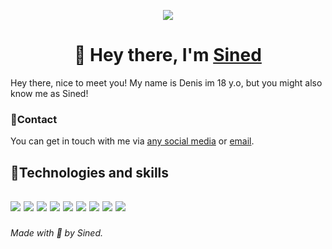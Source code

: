 <p align="center">
  <img src="https://i.giphy.com/media/lcPtwd4NzaZnW/giphy.webp">
</p>

<h1 align="center">👋 Hey there, I'm <a href="https://hapchinsky.cf/" target="_blank">Sined</a></h1>
Hey there, nice to meet you! My name is Denis im 18 y.o, but you might also know me as Sined!

### 🔌Contact

You can get in touch with me via [any social media](https://hapchinsky.cf/) or [email](mailto:denis2320032@gmail.com).<br>

<h2>🚀Technologies and skills<h2>
<p align="left">
    <img  src="https://img.shields.io/badge/Node.js-339933?style=for-the-badge&logo=nodedotjs&logoColor=white" />
<img  src="https://img.shields.io/badge/MySQL-00000F?style=for-the-badge&logo=mysql&logoColor=white" />
<img  src="https://img.shields.io/badge/C%2B%2B-00599C?style=for-the-badge&logo=c%2B%2B&logoColor=white" />
<img  src="https://img.shields.io/badge/Git-F05032?style=for-the-badge&logo=git&logoColor=white" />
<img  src="https://img.shields.io/badge/Windows-0078D6?style=for-the-badge&logo=windows&logoColor=white" />
<img  src="https://img.shields.io/badge/Arduino-00979D?style=for-the-badge&logo=Arduino&logoColor=white" />
<img  src="https://img.shields.io/badge/Heroku-430098?style=for-the-badge&logo=heroku&logoColor=white" />
<img  src="https://img.shields.io/badge/Glitch-2800ff?style=for-the-badge&logo=glitch&logoColor=white" />
<img  src="https://img.shields.io/badge/Cloudflare-F38020?style=for-the-badge&logo=Cloudflare&logoColor=white" />
</p>

###### Made with 💖 by Sined.
